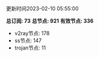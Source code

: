 更新时间2023-02-10 05:55:00

**总订阅: 73**
**总节点: 921**
**有效节点: 336**
- v2ray节点: 178
- ss节点: 147
- trojan节点: 11
